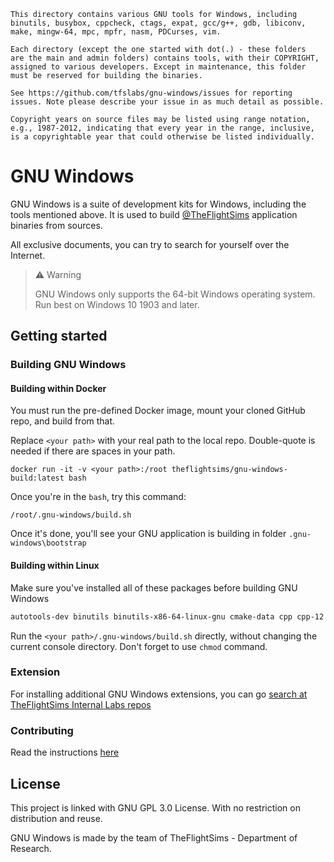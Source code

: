 ```text
This directory contains various GNU tools for Windows, including 
binutils, busybox, cppcheck, ctags, expat, gcc/g++, gdb, libiconv, 
make, mingw-64, mpc, mpfr, nasm, PDCurses, vim.

Each directory (except the one started with dot(.) - these folders 
are the main and admin folders) contains tools, with their COPYRIGHT, 
assigned to various developers. Except in maintenance, this folder
must be reserved for building the binaries.

See https://github.com/tfslabs/gnu-windows/issues for reporting 
issues. Note please describe your issue in as much detail as possible.

Copyright years on source files may be listed using range notation, 
e.g., 1987-2012, indicating that every year in the range, inclusive, 
is a copyrightable year that could otherwise be listed individually.
```

# GNU Windows

GNU Windows is a suite of development kits for Windows, including the tools mentioned above. It is used to build [@TheFlightSims](https://github.com/TheFlightSims) application binaries from sources.

All exclusive documents, you can try to search for yourself over the Internet.

> :warning: Warning
>
> GNU Windows only supports the 64-bit Windows operating system. Run best on Windows 10 1903 and later.

## Getting started

### Building GNU Windows

#### Building within Docker

You must run the pre-defined Docker image, mount your cloned GitHub repo, and build from that.

Replace `<your path>` with your real path to the local repo. Double-quote is needed if there are spaces in your path.

```shell
docker run -it -v <your path>:/root theflightsims/gnu-windows-build:latest bash
```

Once you're in the `bash`, try this command:

```shell
/root/.gnu-windows/build.sh
```

Once it's done, you'll see your GNU application is building in folder `.gnu-windows\bootstrap`

#### Building within Linux

Make sure you've installed all of these packages before building GNU Windows

```bash
autotools-dev binutils binutils-x86-64-linux-gnu cmake-data cpp cpp-12 fakeroot  fontconfig-config fonts-dejavu-core g++-12 gcc-12 libalgorithm-diff-perl libalgorithm-diff-xs-perl  libalgorithm-merge-perl libaom3 libarchive13 libasan8 libatomic1 libbinutils libbrotli1 libc-dev-bin  libc-devtools libc6-dev libcc1-0 libcrypt-dev libctf-nobfd0 libctf0 libcurl4 libde265-0 libdeflate0  libdpkg-perl libexpat1 libfakeroot libfile-fcntllock-perl libfl2 libfontconfig1 libfreetype6  libgcc-12-dev libgd3 libgmpxx4ldbl libgomp1 libheif1  libitm1 libjbig0  libjsoncpp25  liblsan0  libnghttp2-14 libnsl-dev libnsl2 libnuma1 libpng16-16 libpsl5 libquadmath0  librhash0 librtmp1  libssh2-1 libstdc++-12-dev libtirpc-dev libtsan2 libubsan1 libuv1 libwebp7 libx11-6 libx11-data  libx265-199 libxau6 libxcb1 libxdmcp6 libxml2 libxpm4 libyuv0 linux-libc-dev manpages-dev patch  publicsuffix rpcsvc-proto unzip autoconf automake bison build-essential cmake curl dpkg-dev flex  g++ gcc libfl-dev libgmp-dev libmpc-dev libmpfr-dev m4 make wget zip texinfo pkg-config python3  python3-pip python3-venv file
```

Run the `<your path>/.gnu-windows/build.sh` directly, without changing the current console directory. Don't forget to use `chmod` command.

### Extension

For installing additional GNU Windows extensions, you can go [search at TheFlightSims Internal Labs repos](https://github.com/orgs/tfslabs/repositories?q=gnu-windows)

### Contributing

Read the instructions [here](https://github.com/tfslabs/gnu-windows/blob/master/CONTRIBUTING.md)

## License

This project is linked with GNU GPL 3.0 License. With no restriction on distribution and reuse.

GNU Windows is made by the team of TheFlightSims - Department of Research.
